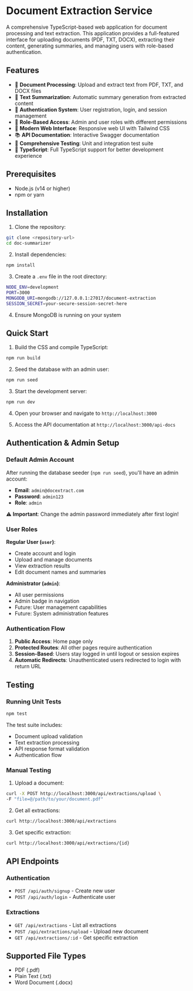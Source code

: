 # Document Extraction Service

A comprehensive TypeScript-based web application for document processing and text extraction. This application provides a full-featured interface for uploading documents (PDF, TXT, DOCX), extracting their content, generating summaries, and managing users with role-based authentication.

## Features

- 📄 **Document Processing**: Upload and extract text from PDF, TXT, and DOCX files
- 🤖 **Text Summarization**: Automatic summary generation from extracted content
- 🔐 **Authentication System**: User registration, login, and session management
- 👑 **Role-Based Access**: Admin and user roles with different permissions
- 🎨 **Modern Web Interface**: Responsive web UI with Tailwind CSS
- 📚 **API Documentation**: Interactive Swagger documentation
- 🧪 **Comprehensive Testing**: Unit and integration test suite
- 🔧 **TypeScript**: Full TypeScript support for better development experience

## Prerequisites

- Node.js (v14 or higher)
- npm or yarn

## Installation

1. Clone the repository:

```bash
git clone <repository-url>
cd doc-summarizer
```

2. Install dependencies:

```bash 
npm install
```

3. Create a `.env` file in the root directory:

```bash
NODE_ENV=development
PORT=3000
MONGODB_URI=mongodb://127.0.0.1:27017/document-extraction
SESSION_SECRET=your-secure-session-secret-here
```

4. Ensure MongoDB is running on your system

## Quick Start

1. Build the CSS and compile TypeScript:

```bash
npm run build
```

2. Seed the database with an admin user:

```bash
npm run seed
```

3. Start the development server:

```bash
npm run dev
```

4. Open your browser and navigate to `http://localhost:3000`

5. Access the API documentation at `http://localhost:3000/api-docs`

## Authentication & Admin Setup

### Default Admin Account

After running the database seeder (`npm run seed`), you'll have an admin account:

- **Email**: `admin@docextract.com`
- **Password**: `admin123`
- **Role**: `admin`

⚠️ **Important**: Change the admin password immediately after first login!

### User Roles

**Regular User (`user`)**:
- Create account and login
- Upload and manage documents
- View extraction results
- Edit document names and summaries

**Administrator (`admin`)**:
- All user permissions
- Admin badge in navigation
- Future: User management capabilities
- Future: System administration features

### Authentication Flow

1. **Public Access**: Home page only
2. **Protected Routes**: All other pages require authentication
3. **Session-Based**: Users stay logged in until logout or session expires
4. **Automatic Redirects**: Unauthenticated users redirected to login with return URL

## Testing

### Running Unit Tests

```bash
npm test
```

The test suite includes:
- Document upload validation
- Text extraction processing
- API response format validation
- Authentication flow

### Manual Testing

1. Upload a document:

```bash
curl -X POST http://localhost:3000/api/extractions/upload \
-F "file=@/path/to/your/document.pdf"
```

2. Get all extractions:

```bash
curl http://localhost:3000/api/extractions
```

3. Get specific extraction:

```bash
curl http://localhost:3000/api/extractions/{id}
```

## API Endpoints

### Authentication
- `POST /api/auth/signup` - Create new user
- `POST /api/auth/login` - Authenticate user

### Extractions
- `GET /api/extractions` - List all extractions
- `POST /api/extractions/upload` - Upload new document
- `GET /api/extractions/:id` - Get specific extraction

## Supported File Types
- PDF (.pdf)
- Plain Text (.txt)
- Word Document (.docx)